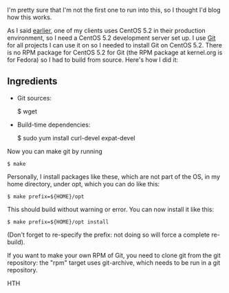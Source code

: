 I'm pretty sure that I'm not the first one to run into this, so I thought I'd blog how this works.<!--more-->

As I said [earlier](/blog/2009/09/running-a-lamp-debian-vs-centos/), one of my clients uses CentOS 5.2 in their production environment, so I need a CentOS 5.2 development server set up. I use [Git](https://git-scm.com/) for all projects I can use it on so I needed to install Git on CentOS 5.2. There is no RPM package for CentOS 5.2 for Git (the RPM package at kernel.org is for Fedora) so I had to build from source. Here's how I did it:

## Ingredients

- Git sources:

  $ wget

- Build-time dependencies:

  $ sudo yum install curl-devel expat-devel

Now you can make git by running

    $ make

Personally, I install packages like these, which are not part of the OS, in my home directory, under opt, which you can do like this:

    $ make prefix=${HOME}/opt

This should build without warning or error. You can now install it like this:

    $ make prefix=${HOME}/opt install

(Don't forget to re-specify the prefix: not doing so will force a complete re-build).

If you want to make your own RPM of Git, you need to clone git from the git repository: the "rpm" target uses git-archive, which needs to be run in a git repository.

HTH